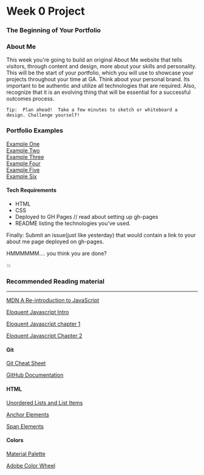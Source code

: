 # Week 0 Project

### The Beginning of Your Portfolio

### About Me

This week you're going to build an original About Me website that tells visitors, through content and design, more about your skills and personality. This will be the start of your portfolio, which you will use to showcase your projects throughout your time at GA. Think about your personal brand.  Its important to be authentic and utilize all technologies that are required. Also, recognize that it is an evolving thing that will be essential for a successful outcomes process.

	Tip:  Plan ahead!  Take a few minutes to sketch or whiteboard a design. Challenge yourself!  

### Portfolio Examples
<a href="http://erik-jonsson.com/">Example One</a></br>
<a href="http://www.colettemolleur.com/">Example Two</a></br>
<a href="http://www.scottusrobus.com/">Example Three</a></br>
<a href="http://www.timbrack.de/">Example Four</a></br>
<a href="http://www.madebywater.com/">Example Five</a></br>
<a href="http://www.adhamdannaway.com/">Example Six</a></br>

#### Tech Requirements
-  HTML
-  CSS
-  Deployed to GH Pages // read about setting up gh-pages
-  README listing the technologies you've used.

Finally:
Submit an issue(just like yesterday) that would contain a link to your about me page deployed on gh-pages.

HMMMMMM.... you think you are done?

:boom:

### Recommended Reading material

-----------------

[MDN A Re-introduction to JavaScript](https://developer.mozilla.org/en-US/docs/Web/JavaScript/A_re-introduction_to_JavaScript)

[Eloquent Javascript Intro](http://eloquentjavascript.net/00_intro.html)

[Eloquent Javascript chapter 1](http://eloquentjavascript.net/01_values.html)

[Eloquent Javascript Chapter 2](http://eloquentjavascript.net/02_program_structure.html)

#### Git
[Git Cheat Sheet](https://training.github.com/kit/downloads/github-git-cheat-sheet.pdf)

[GitHub Documentation](https://help.github.com/)

#### HTML
[Unordered Lists and List Items](https://developer.mozilla.org/en-US/docs/Web/HTML/Element/li)

[Anchor Elements](https://developer.mozilla.org/en-US/docs/Web/HTML/Element/a)

[Span Elements](https://developer.mozilla.org/en-US/docs/Web/HTML/Element/span)

#### Colors
[Material Palette](http://www.materialpalette.com/)

[Adobe Color Wheel](https://color.adobe.com/create/color-wheel/)
